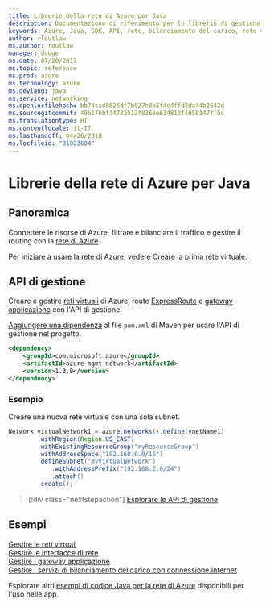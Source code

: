 ```yaml
---
title: Librerie della rete di Azure per Java
description: Documentazione di riferimento per le librerie di gestione della rete di Azure per Java
keywords: Azure, Java, SDK, API, rete, bilanciamento del carico, rete virtuale, subnet
author: rloutlaw
ms.author: routlaw
manager: douge
ms.date: 07/20/2017
ms.topic: reference
ms.prod: azure
ms.technology: azure
ms.devlang: java
ms.service: networking
ms.openlocfilehash: bb74ccd8826df7b627e0b5f4e4ffd2da44b2642d
ms.sourcegitcommit: 49b17bbf34732512f836ee634818f1058147ff5c
ms.translationtype: HT
ms.contentlocale: it-IT
ms.lasthandoff: 04/26/2018
ms.locfileid: "31823604"
---
```

# <a name="azure-network-libraries-for-java"></a>Librerie della rete di Azure per Java

## <a name="overview"></a>Panoramica

Connettere le risorse di Azure, filtrare e bilanciare il traffico e gestire il routing con la [rete di Azure](/azure/networking/networking-overview).

Per iniziare a usare la rete di Azure, vedere [Creare la prima rete virtuale](/azure/virtual-network/virtual-network-get-started-vnet-subnet).

## <a name="management-api"></a>API di gestione

Creare e gestire [reti virtuali](/azure/virtual-network/virtual-networks-overview) di Azure, route [ExpressRoute](/azure/expressroute/) e [gateway applicazione](/azure/application-gateway/) con l'API di gestione.

[Aggiungere una dipendenza](https://maven.apache.org/guides/getting-started/index.html#How_do_I_use_external_dependencies) al file `pom.xml` di Maven per usare l'API di gestione nel progetto.  

```XML
<dependency>
    <groupId>com.microsoft.azure</groupId>
    <artifactId>azure-mgmt-network</artifactId>
    <version>1.3.0</version>
</dependency>
```   

### <a name="example"></a>Esempio

Creare una nuova rete virtuale con una sola subnet.

```java
Network virtualNetwork1 = azure.networks().define(vnetName1)
        .withRegion(Region.US_EAST)
        .withExistingResourceGroup("myResourceGroup")
        .withAddressSpace("192.168.0.0/16")
        .defineSubnet("myVirtualNetwork")
            .withAddressPrefix("192.168.2.0/24")
            .attach()
        .create();
```

> [!div class="nextstepaction"]
> [Esplorare le API di gestione](/java/api/overview/azure/networking/management)

## <a name="samples"></a>Esempi

[Gestire le reti virtuali](https://github.com/Azure-Samples/network-java-manage-virtual-network)   
[Gestire le interfacce di rete](https://github.com/Azure-Samples/network-java-manage-network-interface)   
[Gestire i gateway applicazione](https://github.com/Azure-Samples/application-gateway-java-manage-simple-application-gateways)   
[Gestire i servizi di bilanciamento del carico con connessione Internet](https://github.com/Azure-Samples/network-java-manage-internet-facing-load-balancers)   

Esplorare altri [esempi di codice Java per la rete di Azure](https://azure.microsoft.com/resources/samples/?platform=java&term=network) disponibili per l'uso nelle app.
